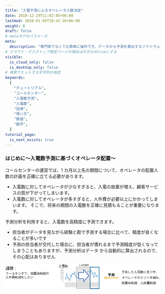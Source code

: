 ```yaml
---
title: "入電予測によるオペレータ人数決定"
date: 2018-12-29T11:02:05+06:00
lastmod: 2020-01-05T10:42:26+06:00
weight: 8
draft: false
# metaタグのパラメータ
meta:
  description: "専門家でなくても簡単に操作でき、データから予測を算出するソフトウェアPrediction Oneのチュートリアルです。入電予測によるオペレータ人数決定を例に、Prediction Oneの使い方を説明します。"
# クラウド・デスクトップ限定ページの場合は片方のみtrueにする
visible:
  is_cloud_only: false
  is_desktop_only: false
# 検索でヒットする文字列の指定
keywords:
  [
    "チュートリアル",
    "コールセンター",
    "入電数予測",
    "入電数",
    "回帰",
    "使い方",
    "数値",
    "数字",
  ]
tutorial_page:
  is_next_exists: true
---
```


### はじめに～入電数予測に基づくオペレータ配置～

コールセンターの運営では、1 カ月以上先の期間について、オペレータの配置人数の計画を正確に立てる必要があります。

- 入電数に対してオペレータが少なすぎると、入電の放棄が増え、顧客サービスの質が下がってしまいます。
- 入電数に対してオペレータが多すぎると、人件費が必要以上にかかってしまいます。 そこで、将来の期間の入電数を正確に見積もることが重要になります。

予測分析を利用すると、入電数を高精度に予測できます。

- 担当者がデータを見ながら経験と勘で予測する場合に比べて、精度が良くなることが多いです
- 予測の担当者が交代した場合に、担当者が慣れるまで予測精度が低くなってしまうこともありますが、予測分析はデータ から自動的に算出されるので、その心配はありません

![](img/t_slide2.png)
